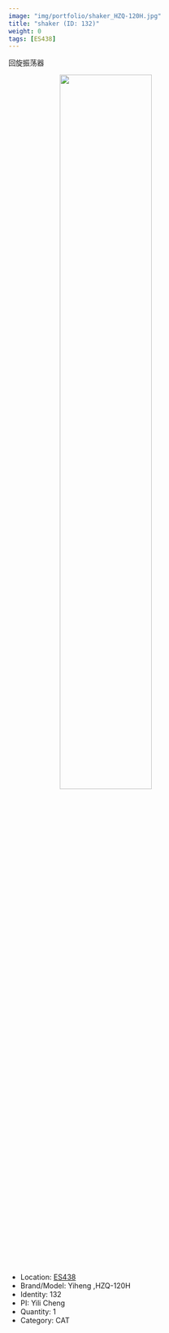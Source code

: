 ```yaml
---
image: "img/portfolio/shaker_HZQ-120H.jpg"
title: "shaker (ID: 132)"
weight: 0
tags: [ES438]
---
```


回旋振荡器

<!--more-->

<img src="../../img/portfolio/shaker_HZQ-120H.jpg" width="60%" style="display: block; margin: auto;">

- Location: [ES438](../../tags/es438)
- Brand/Model: Yiheng ,HZQ-120H
- Identity: 132
- PI: Yili Cheng
- Quantity: 1
- Category: CAT






